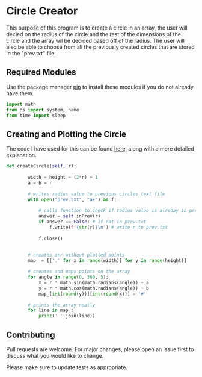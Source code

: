 # Circle Creator

This purpose of this program is to create a circle in an array, the user will decied on the radius of the circle and the rest of the dimensions of the circle and the array wil be decided based off of the radius. The user will also be able to choose from all the previously created circles that are stored in the "prev.txt" file

## Required Modules

Use the package manager [pip](https://pip.pypa.io/en/stable/) to install these modules if you do not already have them.

```python
import math
from os import system, name
from time import sleep
```

## Creating and Plotting the Circle

The code I have used for this can be found [here,](https://stackoverflow.com/questions/22777049/how-can-i-draw-a-circle-in-a-data-array-map-in-python) along with a more detailed explanation.

```python
def createCircle(self, r):
        
        width = height = (2*r) + 1
        a = b = r

        # writes radius value to previous circles text file
        with open("prev.txt", "a+") as f:
            
            # calls function to check if radius value is alreday in prev.txt
            answer = self.inPrev(r)
            if answer == False: # if not in prev.txt
                f.write(f"{str(r)}\n") # write r to prev.txt
            
            f.close()

        
        # creates arr without plotted points
        map_ = [['.' for x in range(width)] for y in range(height)]

        # creates and maps points on the array
        for angle in range(0, 360, 5):
            x = r * math.sin(math.radians(angle)) + a
            y = r * math.cos(math.radians(angle)) + b
            map_[int(round(y))][int(round(x))] = '#'

        # prints the array neatly
        for line in map_:
            print(' '.join(line))
```

## Contributing
Pull requests are welcome. For major changes, please open an issue first to discuss what you would like to change.

Please make sure to update tests as appropriate.

